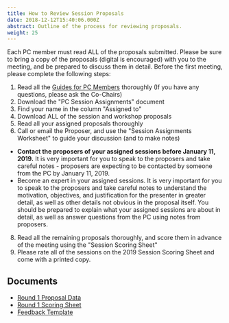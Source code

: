 ```yaml
---
title: How to Review Session Proposals
date: 2018-12-12T15:40:06.000Z
abstract: Outline of the process for reviewing proposals.
weight: 25
---
```

Each PC member must read ALL of the proposals submitted. Please be sure to bring a copy of the proposals (digital is encouraged) with you to the meeting, and be prepared to discuss them in detail. Before the first meeting, please complete the following steps:

1. Read all the [Guides for PC Members](/pc-materials/) thoroughly (If you have any questions, please ask the Co-Chairs)
2. Download the "PC Session Assignments" document
3. Find your name in the column "Assigned to"
4. Download ALL of the session and workshop proposals
5. Read all your assigned proposals thoroughly
6. Call or email the Proposer, and use the "Session Assignments Worksheet" to guide your discussion (and to make notes)

* **Contact the proposers of your assigned sessions before January 11, 2019.** It is very important for you to speak to the proposers and take careful notes - proposers are expecting to be contacted by someone from the PC by January 11, 2019.
* Become an expert in your assigned sessions. It is very important for you to speak to the proposers and take careful notes to understand the motivation, objectives, and justification for the presenter in greater detail, as well as other details not obvious in the proposal itself. You should be prepared to explain what your assigned sessions are about in detail, as well as answer questions from the PC using notes from proposers.

8. Read all the remaining proposals thoroughly, and score them in advance of the meeting using the "Session Scoring Sheet"
9. Please rate all of the sessions on the 2019 Session Scoring Sheet and come with a printed copy.

## Documents

* [Round 1 Proposal Data](/docs/WMA2019_Round1_ProposalData.xlsx)
* [Round 1 Scoring Sheet](/docs/WMA2019_Round1_ScoringSheet.xlsx)
* [Feedback Template](/docs/WMA2019_Feedback-Template.docx)
